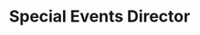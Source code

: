---
name: "Kaitlyn Wang"
title: "Special Events Director"
group: "board"
img: "kwang.jpg"
pronouns: "she/her"
---
